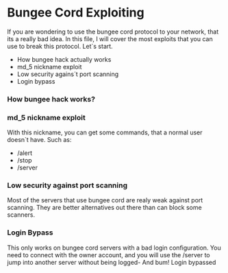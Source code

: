 # Bungee Cord Exploiting
If you are wondering to use the bungee cord protocol to your network, that its a really bad idea.
In this file, I will cover the most exploits that you can use to break this protocol.
Let`s start.

- How bungee hack actually works
- md_5 nickname exploit
- Low security agains´t port scanning 
- Login bypass

### How bungee hack works?

### md_5 nickname exploit
With this nickname, you can get some commands, that a normal user doesn`t have.
Such as:
- /alert
- /stop
- /server

### Low security against port scanning
Most of the servers that use bungee cord are realy weak against port scanning. 
They are better alternatives out there than can block some scanners.

### Login Bypass
This only works on bungee cord servers with a bad login configuration.
You need to connect with the owner account, and you will use the /server <modality> to jump into another server without being logged-
And bum! Login bypassed

